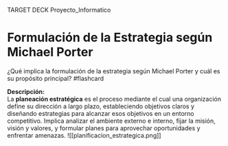 TARGET DECK
Proyecto_Informatico

# Formulación de la Estrategia según Michael Porter
¿Qué implica la formulación de la estrategia según Michael Porter y cuál es su propósito principal? #flashcard


**Descripción:**  
La **planeación estratégica** es el proceso mediante el cual una organización define su dirección a largo plazo, estableciendo objetivos claros y diseñando estrategias para alcanzar esos objetivos en un entorno competitivo. Implica analizar el ambiente externo e interno, fijar la misión, visión y valores, y formular planes para aprovechar oportunidades y enfrentar amenazas.
![[planificacion_estrategica.png]]
<!--ID: 1749357896494-->
